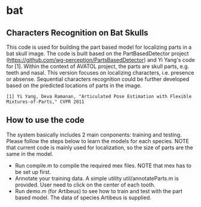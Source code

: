 bat
===

Characters Recognition on Bat Skulls
------------------------------------

This code is used for building the part based model for localizing parts in a bat skull image. The code is built based on the PartBasedDetector project (https://github.com/wg-perception/PartsBasedDetector) and Yi Yang's code for [1]. Within the context of AVATOL project, the parts are skull parts, e.g. teeth and nasal. This version focuses on localizing characters, i.e. presence or absense. Sequential characters recognition could be further developed based on the predicted locations of parts in the image.

	[1] Yi Yang, Deva Ramanan, "Articulated Pose Estimation with Flexible Mixtures-of-Parts," CVPR 2011

How to use the code
-------------------
The system basically includes 2 main conponents: training and testing. Please follow the steps below to learn the models for each species. NOTE that current code is mainly used for localization, so the size of parts are the same in the model. 

 - Run compile.m to compile the required mex files. NOTE that mex has to be set up first.
 - Annotate your training data. A simple utility util/annotateParts.m is provided. User need to click on the center of each tooth. 
 - Run demo.m (for Artibeus) to see how to train and test with the part based model. The data of species Artibeus is supplied.


